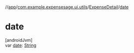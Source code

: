 //[app](../../../index.md)/[com.example.expensesage.ui.utils](../index.md)/[ExpenseDetail](index.md)/[date](date.md)

# date

[androidJvm]\
var [date](date.md): [String](https://kotlinlang.org/api/latest/jvm/stdlib/kotlin/-string/index.html)
